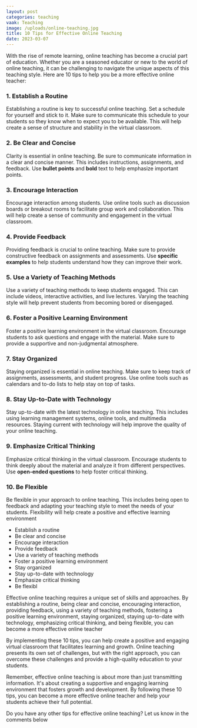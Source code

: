 ```yaml
---
layout: post
categories: teaching
vaak: Teaching
image: /uploads/online-teaching.jpg
title: 10 Tips for Effective Online Teaching
date: 2023-03-07
---
```

With the rise of remote learning, online teaching has become a crucial part of education. Whether you are a seasoned educator or new to the world of online teaching, it can be challenging to navigate the unique aspects of this teaching style. Here are 10 tips to help you be a more effective online teacher:



### 1. Establish a Routine



Establishing a routine is key to successful online teaching. Set a schedule for yourself and stick to it. Make sure to communicate this schedule to your students so they know when to expect you to be available. This will help create a sense of structure and stability in the virtual classroom.



### 2. Be Clear and Concise



Clarity is essential in online teaching. Be sure to communicate information in a clear and concise manner. This includes instructions, assignments, and feedback. Use **bullet points** and **bold** text to help emphasize important points.



### 3. Encourage Interaction



Encourage interaction among students. Use online tools such as discussion boards or breakout rooms to facilitate group work and collaboration. This will help create a sense of community and engagement in the virtual classroom.



### 4. Provide Feedback



Providing feedback is crucial to online teaching. Make sure to provide constructive feedback on assignments and assessments. Use **specific examples** to help students understand how they can improve their work.



### 5. Use a Variety of Teaching Methods



Use a variety of teaching methods to keep students engaged. This can include videos, interactive activities, and live lectures. Varying the teaching style will help prevent students from becoming bored or disengaged.



### 6. Foster a Positive Learning Environment



Foster a positive learning environment in the virtual classroom. Encourage students to ask questions and engage with the material. Make sure to provide a supportive and non-judgmental atmosphere.



### 7. Stay Organized



Staying organized is essential in online teaching. Make sure to keep track of assignments, assessments, and student progress. Use online tools such as calendars and to-do lists to help stay on top of tasks.



### 8. Stay Up-to-Date with Technology



Stay up-to-date with the latest technology in online teaching. This includes using learning management systems, online tools, and multimedia resources. Staying current with technology will help improve the quality of your online teaching.



### 9. Emphasize Critical Thinking



Emphasize critical thinking in the virtual classroom. Encourage students to think deeply about the material and analyze it from different perspectives. Use **open-ended questions** to help foster critical thinking.



### 10. Be Flexible



Be flexible in your approach to online teaching. This includes being open to feedback and adapting your teaching style to meet the needs of your students. Flexibility will help create a positive and effective learning environment

* Establish a routine
* Be clear and concise
* Encourage interaction
* Provide feedback
* Use a variety of teaching methods
* Foster a positive learning environment
* Stay organized
* Stay up-to-date with technology
* Emphasize critical thinking
* Be flexibl

Effective online teaching requires a unique set of skills and approaches. By establishing a routine, being clear and concise, encouraging interaction, providing feedback, using a variety of teaching methods, fostering a positive learning environment, staying organized, staying up-to-date with technology, emphasizing critical thinking, and being flexible, you can become a more effective online teacher

By implementing these 10 tips, you can help create a positive and engaging virtual classroom that facilitates learning and growth. Online teaching presents its own set of challenges, but with the right approach, you can overcome these challenges and provide a high-quality education to your students.

Remember, effective online teaching is about more than just transmitting information. It's about creating a supportive and engaging learning environment that fosters growth and development. By following these 10 tips, you can become a more effective online teacher and help your students achieve their full potential.

Do you have any other tips for effective online teaching? Let us know in the comments below